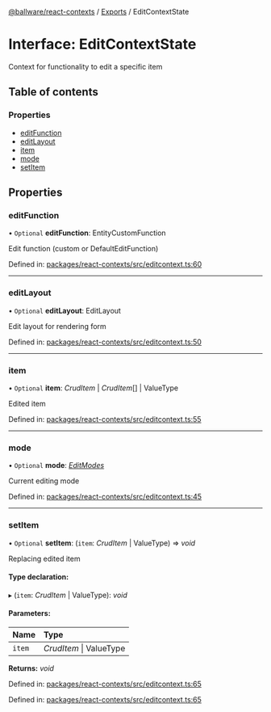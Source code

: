 [@ballware/react-contexts](../README.md) / [Exports](../modules.md) / EditContextState

# Interface: EditContextState

Context for functionality to edit a specific item

## Table of contents

### Properties

- [editFunction](editcontextstate.md#editfunction)
- [editLayout](editcontextstate.md#editlayout)
- [item](editcontextstate.md#item)
- [mode](editcontextstate.md#mode)
- [setItem](editcontextstate.md#setitem)

## Properties

### editFunction

• `Optional` **editFunction**: EntityCustomFunction

Edit function (custom or DefaultEditFunction)

Defined in: [packages/react-contexts/src/editcontext.ts:60](https://github.com/ballware/ballware-client/blob/37e08ea/packages/react-contexts/src/editcontext.ts#L60)

___

### editLayout

• `Optional` **editLayout**: EditLayout

Edit layout for rendering form

Defined in: [packages/react-contexts/src/editcontext.ts:50](https://github.com/ballware/ballware-client/blob/37e08ea/packages/react-contexts/src/editcontext.ts#L50)

___

### item

• `Optional` **item**: *CrudItem* \| *CrudItem*[] \| ValueType

Edited item

Defined in: [packages/react-contexts/src/editcontext.ts:55](https://github.com/ballware/ballware-client/blob/37e08ea/packages/react-contexts/src/editcontext.ts#L55)

___

### mode

• `Optional` **mode**: [*EditModes*](../enums/editmodes.md)

Current editing mode

Defined in: [packages/react-contexts/src/editcontext.ts:45](https://github.com/ballware/ballware-client/blob/37e08ea/packages/react-contexts/src/editcontext.ts#L45)

___

### setItem

• `Optional` **setItem**: (`item`: *CrudItem* \| ValueType) => *void*

Replacing edited item

#### Type declaration:

▸ (`item`: *CrudItem* \| ValueType): *void*

#### Parameters:

Name | Type |
:------ | :------ |
`item` | *CrudItem* \| ValueType |

**Returns:** *void*

Defined in: [packages/react-contexts/src/editcontext.ts:65](https://github.com/ballware/ballware-client/blob/37e08ea/packages/react-contexts/src/editcontext.ts#L65)

Defined in: [packages/react-contexts/src/editcontext.ts:65](https://github.com/ballware/ballware-client/blob/37e08ea/packages/react-contexts/src/editcontext.ts#L65)
